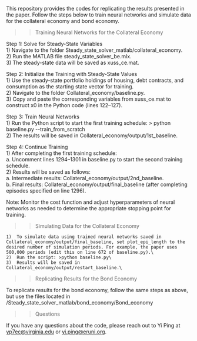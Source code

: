 This repository provides the codes for replicating the results presented in the paper. Follow the steps below to train neural networks and simulate data for the collateral economy and bond economy.

>> Training Neural Networks for the Collateral Economy

Step 1: Solve for Steady-State Variables\
	1)	Navigate to the folder Steady_state_solver_matlab/collateral_economy.\
	2)	Run the MATLAB file steady_state_solver_be.mlx.\
	3)	The steady-state data will be saved as xuss_ce.mat.
 
Step 2: Initialize the Training with Steady-State Values\
	1)	Use the steady-state portfolio holdings of housing, debt contracts, and consumption as the starting state vector for training.\
	2)	Navigate to the folder Collateral_economy/baseline.py.\
	3)	Copy and paste the corresponding variables from xuss_ce.mat to construct x0 in the Python code (lines 122–127).
 
Step 3: Train Neural Networks\
	1)	Run the Python script to start the first training schedule: > python baseline.py --train_from_scratch\
	2)	The results will be saved in Collateral_economy/output/1st_baseline.
 
Step 4: Continue Training\
	1)	After completing the first training schedule:\
		a. Uncomment lines 1294–1301 in baseline.py to start the second training schedule.\
	2)	Results will be saved as follows:\
		a. Intermediate results: Collateral_economy/output/2nd_baseline.\
		b. Final results: Collateral_economy/output/final_baseline (after completing episodes specified on line 1296).
  
Note: Monitor the cost function and adjust hyperparameters of neural networks as needed to determine the appropriate stopping point for training.

>> Simulating Data for the Collateral Economy

	1)	To simulate data using trained neural networks saved in Collateral_economy/output/final_baseline, set plot_epi_length to the desired number of simulation periods. For example, the paper uses 500,000 periods (edit this on line 672 of baseline.py).\
	2)	Run the script: >python baseline.py\
	3) 	Results will be saved in Collateral_economy/output/restart_baseline.\

>> Replicating Results for the Bond Economy

To replicate results for the bond economy, follow the same steps as above, but use the files located in /Steady_state_solver_matlab/bond_economy/Bond_economy

>> Questions

If you have any questions about the code, please reach out to Yi Ping at yp7ec@virginia.edu or yi.ping@eruni.org.
